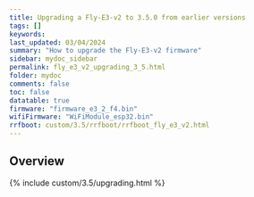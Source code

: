 ```yaml
---
title: Upgrading a Fly-E3-v2 to 3.5.0 from earlier versions
tags: []
keywords: 
last_updated: 03/04/2024
summary: "How to upgrade the Fly-E3-v2 firmware"
sidebar: mydoc_sidebar
permalink: fly_e3_v2_upgrading_3_5.html
folder: mydoc
comments: false
toc: false
datatable: true
firmware: "firmware_e3_2_f4.bin"
wifiFirmware: "WiFiModule_esp32.bin"
rrfboot: custom/3.5/rrfboot/rrfboot_fly_e3_v2.html
---
```


## Overview

{% include custom/3.5/upgrading.html %}
